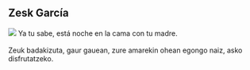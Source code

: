 ## Zesk García
<img src ="https://readme-typing-svg.herokuapp.com/?center=true&vCenter=true&width=512&lines=Zesk">
Ya tu sabe, está noche en la cama con tu madre.<br><br>
Zeuk badakizuta, gaur gauean, zure amarekin ohean egongo naiz, asko disfrutatzeko.
